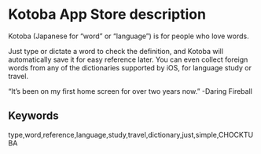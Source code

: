 # Kotoba App Store description

Kotoba (Japanese for “word” or “language”) is for people who love words.

Just type or dictate a word to check the definition, and Kotoba will automatically save it for easy reference later. You can even collect foreign words from any of the dictionaries supported by iOS, for language study or travel.

“It’s been on my first home screen for over two years now.” -Daring Fireball

## Keywords

type,word,reference,language,study,travel,dictionary,just,simple,CHOCKTUBA

